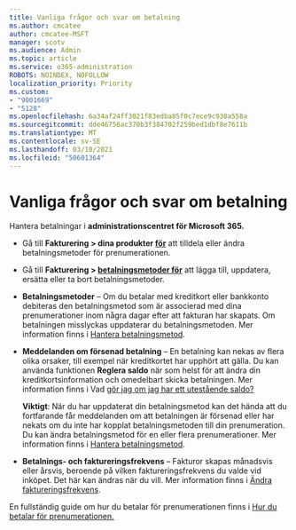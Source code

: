 ```yaml
---
title: Vanliga frågor och svar om betalning
ms.author: cmcatee
author: cmcatee-MSFT
manager: scotv
ms.audience: Admin
ms.topic: article
ms.service: o365-administration
ROBOTS: NOINDEX, NOFOLLOW
localization_priority: Priority
ms.custom:
- "9001669"
- "5128"
ms.openlocfilehash: 6a34af24ff3021f83edba85f0c7ece9c930a558a
ms.sourcegitcommit: dde46756ac370b3f384702f259bed1dbf8e7611b
ms.translationtype: MT
ms.contentlocale: sv-SE
ms.lasthandoff: 03/10/2021
ms.locfileid: "50601364"
---
```

# <a name="payment-faq"></a>Vanliga frågor och svar om betalning

Hantera betalningar i **administrationscentret för Microsoft 365.**

- Gå till **Fakturering > dina produkter [för](https://go.microsoft.com/fwlink/p/?linkid=842054)** att tilldela eller ändra betalningsmetoder för prenumerationen.
- Gå till **Fakturering > [betalningsmetoder för](https://go.microsoft.com/fwlink/p/?linkid=2018806)** att lägga till, uppdatera, ersätta eller ta bort betalningsmetoder.

- **Betalningsmetoder** – Om du betalar med kreditkort eller bankkonto debiteras den betalningsmetod som är associerad med dina prenumerationer inom några dagar efter att fakturan har skapats. Om betalningen misslyckas uppdaterar du betalningsmetoden. Mer information finns i [Hantera betalningsmetod](https://docs.microsoft.com/microsoft-365/commerce/billing-and-payments/manage-payment-methods).

- **Meddelanden om försenad betalning** – En betalning kan nekas av flera olika orsaker, till exempel när kreditkortet har upphört att gälla. Du kan använda funktionen **Reglera saldo** när som helst för att ändra din kreditkortsinformation och omedelbart skicka betalningen. Mer information finns i Vad [gör jag om jag har ett utestående saldo?](https://docs.microsoft.com/microsoft-365/commerce/billing-and-payments/pay-for-your-subscription#what-if-i-have-an-outstanding-balance)

    **Viktigt**: När du har uppdaterat din betalningsmetod kan det hända att du fortfarande får meddelanden om att betalningen är försenad eller har nekats om du inte har kopplat betalningsmetoden till din prenumeration. Du kan ändra betalningsmetod för en eller flera prenumerationer. Mer information finns i [Hantera betalningsmetod](https://docs.microsoft.com/microsoft-365/commerce/billing-and-payments/manage-payment-methods).

- **Betalnings- och faktureringsfrekvens** – Fakturor skapas månadsvis eller årsvis, beroende på vilken faktureringsfrekvens du valde vid inköpet. Det här kan ändras när du vill. Mer information finns i [Ändra faktureringsfrekvens](https://docs.microsoft.com/microsoft-365/commerce/billing-and-payments/change-payment-frequency).

En fullständig guide om hur du betalar för prenumerationen finns i [Hur du betalar för prenumerationen.](https://docs.microsoft.com/microsoft-365/commerce/billing-and-payments/pay-for-your-subscription)
